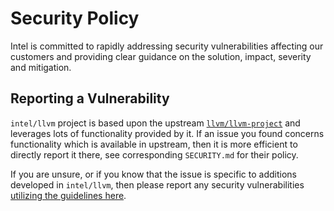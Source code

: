 # Security Policy

Intel is committed to rapidly addressing security vulnerabilities affecting our
customers and providing clear guidance on the solution, impact, severity and
mitigation.

## Reporting a Vulnerability

`intel/llvm` project is based upon the upstream
[`llvm/llvm-project`](https://github.com/llvm/llvm-project) and leverages lots
of functionality provided by it. If an issue you found concerns functionality
which is available in upstream, then it is more efficient to directly report it
there, see corresponding `SECURITY.md` for their policy.

If you are unsure, or if you know that the issue is specific to additions
developed in `intel/llvm`, then please report any security vulnerabilities
[utilizing the guidelines here](https://www.intel.com/content/www/us/en/security-center/vulnerability-handling-guidelines.html).
